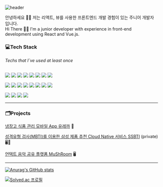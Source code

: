 ![header](https://capsule-render.vercel.app/api?type=soft&color=8C9EFF&text=Junior%20Developer&fontColor=EFEBE9&fontSize=55)

안녕하세요 👋👋 저는 리액트, 뷰를 사용한 프론트엔드 개발 경험이 있는 주니어 개발자 입니다.  
Hi There 👋👋 I'm a junior developer with experience in front-end development using React and Vue.js.

### 💻Tech Stack
###### Techs that I`ve used at least once

<img src="https://img.shields.io/badge/HTML-E34F26?style=flat-square&logo=HTML5&logoColor=white"/> <img src="https://img.shields.io/badge/CSS-1572B6?style=flat-square&logo=CSS3&logoColor=white"/> <img src="https://img.shields.io/badge/JavaScript-F7DF1E?style=flat-square&logo=JavaScript&logoColor=white"/> <img src="https://img.shields.io/badge/TypeScript-3178C6?style=flat-square&logo=TypeScript&logoColor=white"/> <img src="https://img.shields.io/badge/Java-007396?style=flat-square&logo=Java&logoColor=white"/> <img src="https://img.shields.io/badge/Python-3766AB?style=flat-square&logo=Python&logoColor=white"/> <img src="https://img.shields.io/badge/C-A8B9CC?style=flat-square&logo=C&logoColor=white"/> <img src="https://img.shields.io/badge/Android-3DDC84?style=flat-square&logo=Android&logoColor=white"/> 

<img src="https://img.shields.io/badge/React-61DAFB?style=flat-square&logo=React&logoColor=white"/> <img src="https://img.shields.io/badge/ReactNative-61DAFB?style=flat-square&logo=React&logoColor=white"/> <img src="https://img.shields.io/badge/Material UI-0081CB?style=flat-square&logo=Material-UI&logoColor=white"/> <img src="https://img.shields.io/badge/Vue.js-4FC98D?style=flat-square&logo=Vue.js&logoColor=white"/> <img src="https://img.shields.io/badge/Vuetify-1867C0?style=flat-square&logo=Vuetify&logoColor=white"/> <img src="https://img.shields.io/badge/Next.js-000000?style=flat-square&logo=Next.js&logoColor=white"/> <img src="https://img.shields.io/badge/Spring-6DB33F?style=flat-square&logo=Spring&logoColor=white"/> <img src="https://img.shields.io/badge/Spring Boot-6DB33F?style=flat-square&logo=Spring Boot&logoColor=white"/> 

<img src="https://img.shields.io/badge/Git-F05032?style=flat-square&logo=Git&logoColor=white"/> <img src="https://img.shields.io/badge/Mattermost-0058CC?style=flat-square&logo=Mattermost&logoColor=white"/> <img src="https://img.shields.io/badge/Jira-0052CC?style=flat-square&logo=Jira&logoColor=white"/> <img src="https://img.shields.io/badge/Slack-4A154B?style=flat-square&logo=Slack&logoColor=white"/>

---
### 🗂Projects
[냉장고 식품 관리 모바일 App 유레까](https://github.com/grappe96/Eurekka) 📱

[성격유형 검사(MBTI)를 이용한 삼성 제품 추천 Cloud Native 서비스 SSBTI](https://github.com/grappe96/SSBTI) (private) 🖥📱

[언택트 음악 공유 플랫폼 MuShRoom](https://github.com/grappe96/MuShRoom) 🖥

---
[![Anurag's GitHub stats](https://github-readme-stats.vercel.app/api?username=grappe96&count_private=true&show_icons=true&theme=tokyonight)](https://github.com/anuraghazra/github-readme-stats)

[![Solved.ac
프로필](http://mazassumnida.wtf/api/v2/generate_badge?boj=wook0805)](https://solved.ac/wook0805)
